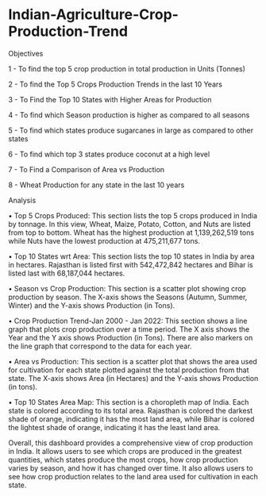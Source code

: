 # Indian-Agriculture-Crop-Production-Trend

Objectives

1 - To find the top 5 crop production in total production in Units (Tonnes)

2 - To find the Top 5 Crops Production Trends in the last 10 Years 

3 - To Find the Top 10 States with Higher Areas for Production

4 - To find which Season production is higher as compared to all seasons

5 - To find which states produce sugarcanes in large as compared to other states

6 - To find which top 3 states produce coconut at a high level

7 - To Find a Comparison of Area vs Production

8 - Wheat Production  for any state in the last 10  years

Analysis

•	Top 5 Crops Produced: This section lists the top 5 crops produced in India by tonnage. In this view, Wheat, Maize, Potato, Cotton, and Nuts are listed from top to bottom. Wheat has the highest production at 1,139,262,519 tons while Nuts have the lowest production at 475,211,677 tons.

•	Top 10 States wrt Area: This section lists the top 10 states in India by area in hectares. Rajasthan is listed first with 542,472,842 hectares and Bihar is listed last with 68,187,044 hectares.

•	Season vs Crop Production: This section is a scatter plot showing crop production by season. The X-axis shows the Seasons (Autumn, Summer, Winter) and the Y-axis shows Production (in Tons).

•	Crop Production Trend-Jan 2000 - Jan 2022: This section shows a line graph that plots crop production over a time period. The X axis shows the Year and the Y axis shows Production (in Tons). There are also markers on the line graph that correspond to the data for each year.

•	Area vs Production: This section is a scatter plot that shows the area used for cultivation for each state plotted against the total production from that state. The X-axis shows Area (in Hectares) and the Y-axis shows Production (in tons).

•	Top 10 States Area Map: This section is a choropleth map of India. Each state is colored according to its total area. Rajasthan is colored the darkest shade of orange, indicating it has the most land area, while Bihar is colored the lightest shade of orange, indicating it has the least land area.

Overall, this dashboard provides a comprehensive view of crop production in India. It allows users to see which crops are produced in the greatest quantities, which states produce the most crops, how crop production varies by season, and how it has changed over time. It also allows users to see how crop production relates to the land area used for cultivation in each state.
